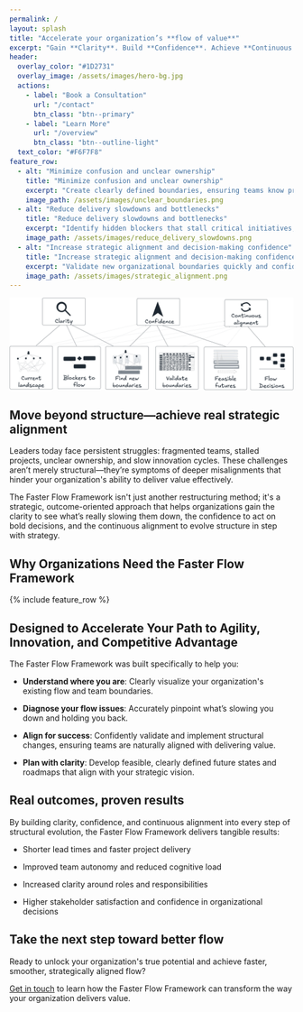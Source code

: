 ```yaml
---
permalink: /
layout: splash
title: "Accelerate your organization’s **flow of value**"
excerpt: "Gain **Clarity**. Build **Confidence**. Achieve **Continuous Alignment**."
header:
  overlay_color: "#1D2731"
  overlay_image: /assets/images/hero-bg.jpg
  actions:
    - label: "Book a Consultation"
      url: "/contact"
      btn_class: "btn--primary"
    - label: "Learn More"
      url: "/overview"
      btn_class: "btn--outline-light"
  text_color: "#F6F7F8"
feature_row:
  - alt: "Minimize confusion and unclear ownership"
    title: "Minimize confusion and unclear ownership"
    excerpt: "Create clearly defined boundaries, ensuring teams know precisely what they're responsible for and can confidently take ownership."
    image_path: /assets/images/unclear_boundaries.png
  - alt: "Reduce delivery slowdowns and bottlenecks"
    title: "Reduce delivery slowdowns and bottlenecks"
    excerpt: "Identify hidden blockers that stall critical initiatives, enabling smoother and faster value delivery."
    image_path: /assets/images/reduce_delivery_slowdowns.png
  - alt: "Increase strategic alignment and decision-making confidence"
    title: "Increase strategic alignment and decision-making confidence"
    excerpt: "Validate new organizational boundaries quickly and confidently, ensuring every decision supports your strategic priorities." 
    image_path: /assets/images/strategic_alignment.png
---
```


![Faster Flow Framework](/assets/images/faster-flow-framework-overview.png)

## Move beyond structure—achieve real strategic alignment

Leaders today face persistent struggles: fragmented teams, stalled projects, unclear ownership, and slow innovation cycles. These challenges aren’t merely structural—they’re symptoms of deeper misalignments that hinder your organization's ability to deliver value effectively.

The Faster Flow Framework isn't just another restructuring method; it's a strategic, outcome-oriented approach that helps organizations gain the clarity to see what’s really slowing them down, the confidence to act on bold decisions, and the continuous alignment to evolve structure in step with strategy.

## Why Organizations Need the Faster Flow Framework

{% include feature_row %}

## Designed to Accelerate Your Path to Agility, Innovation, and Competitive Advantage

The Faster Flow Framework was built specifically to help you:

- **Understand where you are**: Clearly visualize your organization's existing flow and team boundaries.

- **Diagnose your flow issues**: Accurately pinpoint what’s slowing you down and holding you back.

- **Align for success**: Confidently validate and implement structural changes, ensuring teams are naturally aligned with delivering value.

- **Plan with clarity**: Develop feasible, clearly defined future states and roadmaps that align with your strategic vision.

## Real outcomes, proven results

By building clarity, confidence, and continuous alignment into every step of structural evolution, the Faster Flow Framework delivers tangible results:

- Shorter lead times and faster project delivery

- Improved team autonomy and reduced cognitive load

- Increased clarity around roles and responsibilities

- Higher stakeholder satisfaction and confidence in organizational decisions

## Take the next step toward better flow

Ready to unlock your organization's true potential and achieve faster, smoother, strategically aligned flow?

[Get in touch](/contact) to learn how the Faster Flow Framework can transform the way your organization delivers value.

